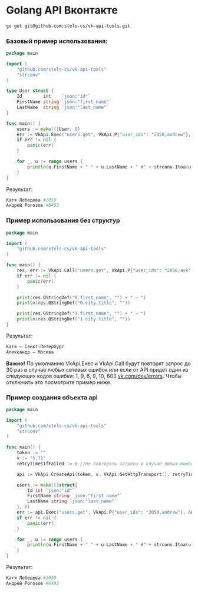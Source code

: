 # Golang API Вконтакте

```bash
go get git@github.com:stels-cs/vk-api-tools.git
```

### Базовый пример использования:

````go
package main

import (
    "github.com/stels-cs/vk-api-tools"
    "strconv"
)

type User struct {
    Id        int    `json:"id"`
    FirstName string `json:"first_name"`
    LastName  string `json:"last_name"`
}

func main() {
    users := make([]User, 0)
    err := VkApi.Exec("users.get", VkApi.P{"user_ids": "2050,andrew"}, &users)
    if err != nil {
        panic(err)
    }

    for _, u := range users {
        println(u.FirstName + " " + u.LastName + " #" + strconv.Itoa(u.Id))
    }
}
````
Результат:
```bash
Катя Лебедева #2050
Андрей Рогозов #6492
```

### Пример использования без структур

```go
package main

import (
    "github.com/stels-cs/vk-api-tools"
)

func main() {
    res, err := VkApi.Call("users.get", VkApi.P{"user_ids": "2050,avk", "fields": "city"})
    if err != nil {
        panic(err)
    }

    print(res.QStringDef("0.first_name", "") + " – ")
    println(res.QStringDef("0.city.title", ""))

    print(res.QStringDef("1.first_name", "") + " – ")
    println(res.QStringDef("1.city.title", ""))
}
``` 
Результат:
```bash
Катя – Санкт-Петербург
Александр – Москва
```

**Важно!** По умолчанию VkApi.Exec и VkApi.Call будут повторят запрос до 30 раз в случае любых сетевых ошибок или если от API придет один из следующих кодов ошибки: 1, 9, 6, 9, 10, 603 [vk.com/dev/errors](https://vk.com/dev/errors).
Чтобы отключить это посмотрите пример ниже.

### Пример создания объекта api

```go
package main

import (
    "github.com/stels-cs/vk-api-tools"
    "strconv"
)

func main() {
    token := ""
    v := "5.71"
    retryTimesIfFailed := 0 //Не повторять запросы в случае любых ошибок

    api := VkApi.CreateApi(token, v, VkApi.GetHttpTransport(), retryTimesIfFailed)

    users := make([]struct{
        Id int `json:"id"`
        FirstName string `json:"first_name"`
        LastName string `json:"last_name"`
    }, 0)
    err := api.Exec("users.get", VkApi.P{"user_ids": "2050,andrew"}, &users)
    if err != nil {
        panic(err)
    }

    for _, u := range users {
        println(u.FirstName + " " + u.LastName + " #" + strconv.Itoa(u.Id))
    }
}
```
Результат:
```bash
Катя Лебедева #2050
Андрей Рогозов #6492
```